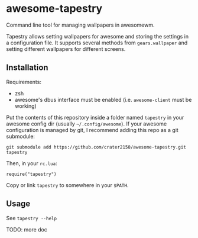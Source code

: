 # awesome-tapestry

Command line tool for managing wallpapers in awesomewm.

Tapestry allows setting wallpapers for awesome and storing the settings in a
configuration file. It supports several methods from `gears.wallpaper` and
setting different wallpapers for different screens.

## Installation

Requirements:

- zsh
- awesome's dbus interface must be enabled (i.e. `awesome-client` must be
  working)

Put the contents of this repository inside a folder named `tapestry` in your
awesome config dir (usually `~/.config/awesome`). If your awesome configuration
is managed by git, I recommend adding this repo as a git submodule:

```git submodule add https://github.com/crater2150/awesome-tapestry.git tapestry ```

Then, in your `rc.lua`:

```require("tapestry")```

Copy or link `tapestry` to somewhere in your `$PATH`.

## Usage

See `tapestry --help`

TODO: more doc
